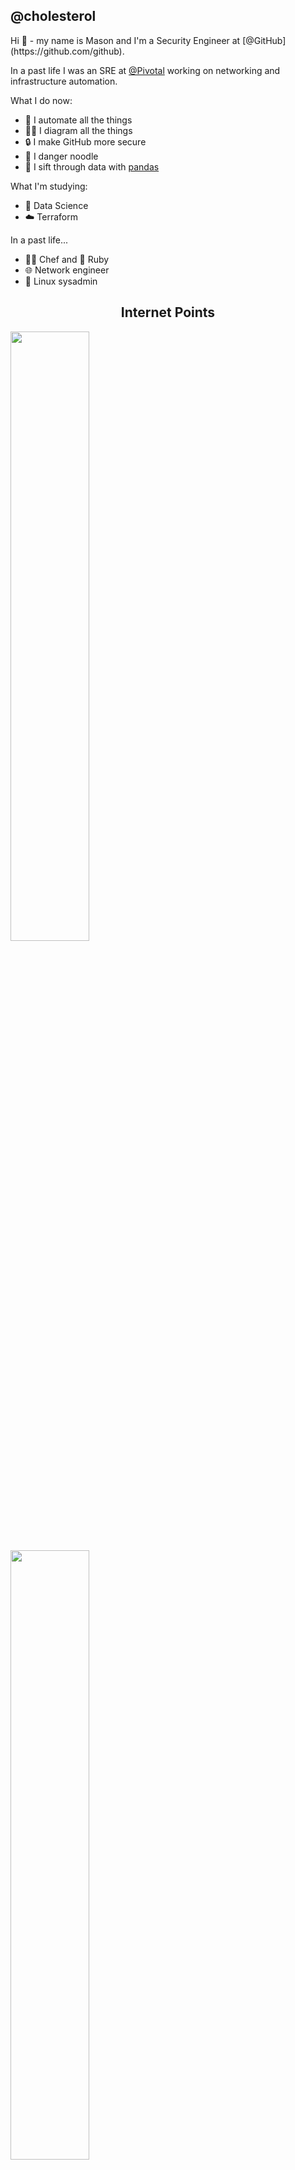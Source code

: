 <h2 align="left"> @cholesterol </h2>
Hi 👋 - my name is Mason and I'm a Security Engineer at [@GitHub](https://github.com/github). 

In a past life I was an SRE at [@Pivotal](https://github.com/pivotal) working on networking and infrastructure automation.

What I do now: 
  - :robot: I automate all the things
  - 🧜‍♀️ I diagram all the things
  - :lock: I make GitHub more secure
  - 🐍 I danger noodle
  - 🐼 I sift through data with [pandas](https://github.com/pandas-dev/pandas)

What I'm studying:
  - :dna: Data Science
  - :cloud: Terraform
  
In a past life...
 - :cook: Chef and 💎 Ruby
 - 🌐 Network engineer
 - 🐧 Linux sysadmin

<h2 align="center"> Internet Points </h2>
<img align="center" width="50%" src="https://github-readme-stats.vercel.app/api?username=cholesterol&count_private=true&show_icons=true&theme=dracula&hide=issues,prs,contribs,stars" />
<img align="center" width="50%" src="https://github-readme-streak-stats.herokuapp.com/?user=cholesterol&theme=dracula" />
